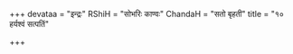+++
devataa = "इन्द्रः"
RShiH = "सोभरिः काण्वः"
ChandaH = "सतो बृहती"
title = "१० हर्यश्वं सत्पतिं"

+++
